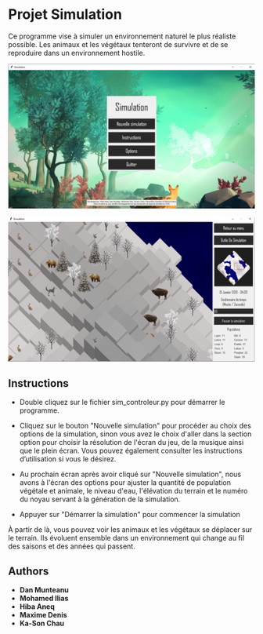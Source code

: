 # Projet Simulation

Ce programme vise à simuler un environnement naturel le plus réaliste possible. Les animaux et les végétaux tenteront de survivre et de se reproduire dans un environnement hostile.

![Accueil](./accueilSimulation.png)

![Simulation](./simulation.png)


## Instructions

* Double cliquez sur le fichier sim_controleur.py pour démarrer le programme.

* Cliquez sur le bouton "Nouvelle simulation" pour procéder au choix des options de la simulation, sinon vous avez le choix d'aller dans la section option pour choisir la résolution de l'écran du jeu, de la musique ainsi que le plein écran. Vous pouvez également consulter les instructions d’utilisation si vous le désirez.

* Au prochain écran après avoir cliqué sur "Nouvelle simulation", nous avons à l'écran des options pour ajuster la quantité de population végétale et animale, le niveau d'eau, l'élévation du terrain et le numéro du noyau servant à la génération de la simulation.

* Appuyer sur "Démarrer la simulation" pour commencer la simulation

À partir de là, vous pouvez voir les animaux et les végétaux se déplacer sur le terrain. Ils évoluent ensemble dans un environnement qui change au fil des saisons et des années qui passent.

## Authors

* **Dan Munteanu** 
* **Mohamed Ilias**
* **Hiba Aneq**
* **Maxime Denis**
* **Ka-Son Chau**
